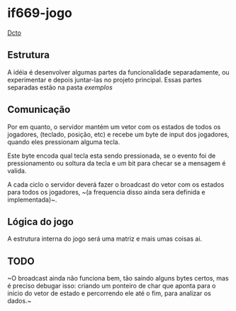 # if669-jogo
[Dcto](https://docs.google.com/document/d/1GUkAA6Tv_SgV5HuBIBtLkdRdiGoB3Gxj1L-__42aXpQ/edit)

## Estrutura
A idéia é desenvolver algumas partes da funcionalidade separadamente, ou experimentar e depois juntar-las no projeto principal.
Essas partes separadas estão na pasta _exemplos_

## Comunicação
Por em quanto, o servidor mantém um vetor com os estados de todos os jogadores, (teclado, posição, etc) e recebe um byte de input dos
jogadores, quando eles pressionam alguma tecla. 

Este byte encoda qual tecla esta sendo pressionada, se o evento foi de pressionamento 
ou soltura da tecla e um bit para checar se a mensagem é valida.

A cada ciclo o servidor deverá fazer o broadcast do vetor com os estados para todos os jogadores, ~(a frequencia disso ainda sera 
definida e implementada)~.

## Lógica do jogo
A estrutura interna do jogo será uma matriz e mais umas coisas ai.


## TODO
~O broadcast ainda não funciona bem, tão saindo alguns bytes certos, mas é preciso debugar isso: criando um ponteiro de char que aponta
para o inicio do vetor de estado e percorrendo ele até o fim, para analizar os dados.~
